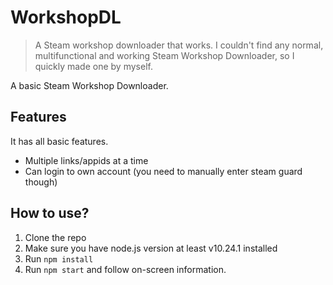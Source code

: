 # WorkshopDL

> A Steam workshop downloader that works.
> I couldn't find any normal, multifunctional and working Steam Workshop Downloader, so I quickly made one by myself.

A basic Steam Workshop Downloader.

## Features

It has all basic features.

- Multiple links/appids at a time
- Can login to own account (you need to manually enter steam guard though)

## How to use?

1. Clone the repo
2. Make sure you have node.js version at least v10.24.1 installed
3. Run `npm install`
4. Run `npm start` and follow on-screen information.
